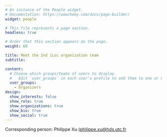 ```yaml
---
# An instance of the People widget.
# Documentation: https://wowchemy.com/docs/page-builder/
widget: people

# This file represents a page section.
headless: true

# Order that this section appears on the page.
weight: 68

title: Meet the 2nd iLoc organization team
subtitle: 

content:
  # Choose which groups/teams of users to display.
  #   Edit `user_groups` in each user's profile to add them to one or more of these groups.
  user_groups:
    - Organizers
design:
  show_interests: false
  show_role: true
  show_organizations: true
  show_bio: true
  show_social: true
---
```


Corresponding person: Philippe Xu ([philippe.xu@hds.utc.fr](mailto:philippe.xu@hds.utc.fr)

